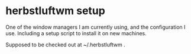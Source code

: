 herbstluftwm setup
==================

One of the window managers I am currently using, and the configuration I use.
Including a setup script to install it on new machines.

Supposed to be checked out at ~/.herbstluftwm .
